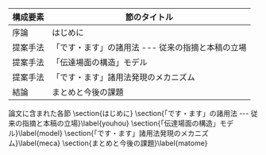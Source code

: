 構成要素 | 節のタイトル
 --- | --- 
序論 | はじめに
提案手法 | 「です・ます」の諸用法 --- 従来の指摘と本稿の立場
提案手法 | 「伝達場面の構造」モデル
提案手法 | 「です・ます」諸用法発現のメカニズム
結論 | まとめと今後の課題

論文に含まれた各節
\section{はじめに}
\section{「です・ます」の諸用法 --- 従来の指摘と本稿の立場}\label{youhou}
\section{「伝達場面の構造」モデル}\label{model}
\section{「です・ます」諸用法発現のメカニズム}\label{meca}
\section{まとめと今後の課題}\label{matome}
